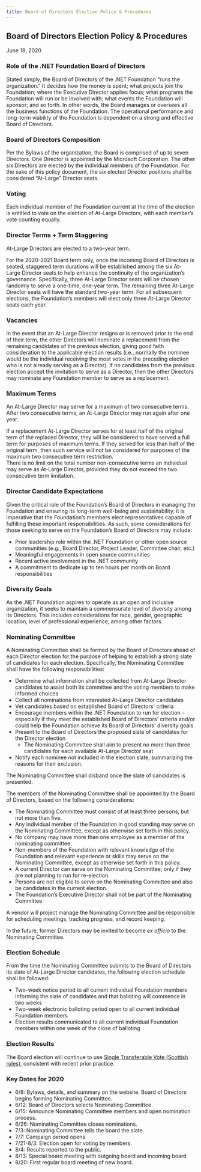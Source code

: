 ```yaml
---
title: Board of Directors Election Policy & Procedures
---
```


<section class="page-section page-section">
    <div class="page-section_container container">
        <div class="page-section_row row">
            <div class="col-12">

## Board of Directors Election Policy & Procedures

June 18, 2020

### Role of the .NET Foundation Board of Directors

Stated simply, the Board of Directors of the .NET Foundation “runs the organization.” It decides how the money is spent; what projects join the Foundation; where the Executive Director applies focus; what programs the Foundation will run or be involved with; what events the Foundation will sponsor; and so forth. In other words, the Board manages or oversees all the business functions of the Foundation. The operational performance and long-term viability of the Foundation is dependent on a strong and effective Board of Directors.

### Board of Directors Composition

Per the Bylaws of the organization, the Board is comprised of up to seven Directors. One Director is appointed by the Microsoft Corporation. The other six Directors are elected by the individual members of the Foundation. For the sake of this policy document, the six elected Director positions shall be considered “At-Large” Director seats.

### Voting

Each individual member of the Foundation current at the time of the election is entitled to vote on the election of At-Large Directors, with each member’s vote counting equally.  

### Director Terms + Term Staggering

At-Large Directors are elected to a two-year term.

For the 2020-2021 Board term only, once the incoming Board of Directors is seated, staggered term durations will be established among the six At-Large Director seats to help enhance the continuity of the organization’s governance. Specifically, three At-Large Director seats will be chosen randomly to serve a one-time, one-year term. The remaining three At-Large Director seats will have the standard two-year term. For all subsequent elections, the Foundation’s members will elect only three At-Large Director seats each year.

### Vacancies

In the event that an At-Large Director resigns or is removed prior to the end of their term, the other Directors will nominate a replacement from the remaining candidates of the previous election, giving good faith consideration to the applicable election results (i.e., normally the nominee would be the individual receiving the most votes in the preceding election who is not already serving as a Director). If no candidates from the previous election accept the invitation to serve as a Director, then the other Directors may nominate any Foundation member to serve as a replacement.

### Maximum Terms

An At-Large Director may serve for a maximum of two consecutive terms. After two consecutive terms, an At-Large Director may run again after one year.

If a replacement At-Large Director serves for at least half of the original term of the replaced Director, they will be considered to have served a full term for purposes of maximum terms. If they served for less than half of the original term, then such service will not be considered for purposes of the maximum two consecutive term restriction.  
There is no limit on the total number non-consecutive terms an individual may serve as At-Large Director, provided they do not exceed the two consecutive term limitation.

### Director Candidate Expectations

Given the critical role of the Foundation’s Board of Directors in managing the Foundation and ensuring its long-term well-being and sustainability, it is imperative that the Foundation’s members elect representatives capable of fulfilling these important responsibilities. As such, some considerations for those seeking to serve on the Foundation’s Board of Directors may include:

- Prior leadership role within the .NET Foundation or other open source communities (e.g., Board Director, Project Leader, Committee chair, etc.)
- Meaningful engagements in open source communities
- Recent active involvement in the .NET community
- A commitment to dedicate up to ten hours per month on Board responsibilities

### Diversity Goals

As the .NET Foundation aspires to operate as an open and inclusive organization, it seeks to maintain a commensurate level of diversity among its Directors. This includes considerations for race, gender, geographic location, level of professional experience, among other factors.

### Nominating Committee

A Nominating Committee shall be formed by the Board of Directors ahead of each Director election for the purpose of helping to establish a strong slate of candidates for each election. Specifically, the Nominating Committee shall have the following responsibilities:

- Determine what information shall be collected from At-Large Director candidates to assist both its committee and the voting members to make informed choices
- Collect all nominations from interested At-Large Director candidates
- Vet candidates based on established Board of Directors' criteria
- Encourage members within the .NET Foundation to run for election – especially if they meet the established Board of Directors' criteria and/or could help the Foundation achieve its Board of Directors' diversity goals
- Present to the Board of Directors the proposed slate of candidates for the Director election
  - The Nominating Committee shall aim to present no more than three candidates for each available At-Large Director seat
- Notify each nominee not included in the election slate, summarizing the reasons for their exclusion.

The Nominating Committee shall disband once the slate of candidates is presented.

The members of the Nominating Committee shall be appointed by the Board of Directors, based on the following considerations:

- The Nominating Committee must consist of at least three persons, but not more than five.
- Any individual member of the Foundation in good standing may serve on the Nominating Committee, except as otherwise set forth in this policy.
- No company may have more than one employee as a member of the nominating committee.
- Non-members of the Foundation with relevant knowledge of the Foundation and relevant experience or skills may serve on the Nominating Committee, except as otherwise set forth in this policy.  
- A current Director can serve on the Nominating Committee, only if they are not planning to run for re-election.
- Persons are not eligible to serve on the Nominating Committee and also be candidates in the current election.
- The Foundation’s Executive Director shall not be part of the Nominating Committee

A vendor will project manage the Nominating Committee and be responsible for scheduling meetings, tracking progress, and record keeping.

In the future, former Directors may be invited to become *ex officio* to the Nominating Committee.

### Election Schedule

From the time the Nominating Committee submits to the Board of Directors its slate of At-Large Director candidates, the following election schedule shall be followed:

- Two-week notice period to all current individual Foundation members informing the slate of candidates and that balloting will commence in two weeks
- Two-week electronic balloting period open to all current individual Foundation members
- Election results communicated to all current individual Foundation members within one week of the close of balloting

### Election Results

The Board election will continue to use [Single Transferable Vote (Scottish rules)](https://www.opavote.com/methods/single-transferable-vote), consistent with recent prior practice.

### Key Dates for 2020

- 6/8: Bylaws, details, and summary on the website. Board of Directors begins forming Nominating Committee.
- 6/12: Board of Directors selects Nominating Committee.
- 6/15: Announce Nominating Committee members and open nomination process.
- 6/26: Nominating Committee closes nominations.
- 7/3: Nominating Committee tells the board the slate.
- 7/7: Campaign period opens.
- 7/21-8/3: Election open for voting by members.
- 8/4: Results reported to the public.
- 8/13: Special board meeting with outgoing board and incoming board
- 8/20: First regular board meeting of new board.

</div>
        </div>
    </div>
</section>

